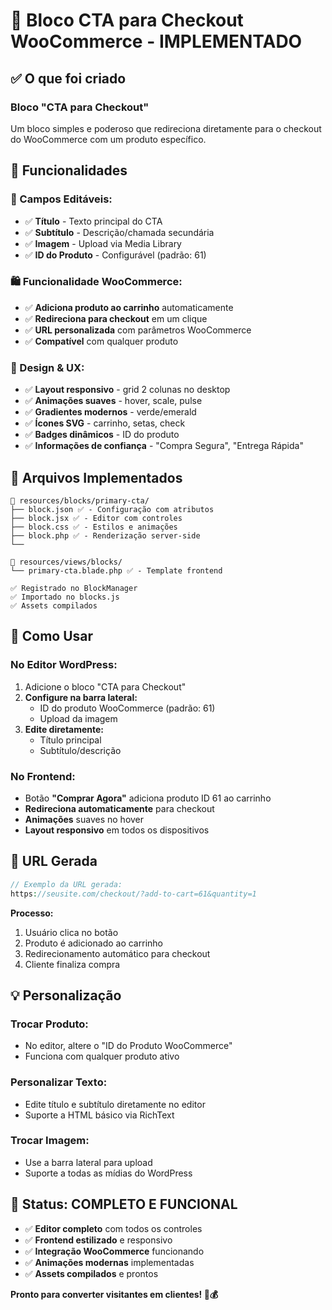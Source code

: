 # 🛒 Bloco CTA para Checkout WooCommerce - IMPLEMENTADO

## ✅ O que foi criado

### **Bloco "CTA para Checkout"**
Um bloco simples e poderoso que redireciona diretamente para o checkout do WooCommerce com um produto específico.

## 🎯 Funcionalidades

### **📝 Campos Editáveis:**
- ✅ **Título** - Texto principal do CTA
- ✅ **Subtítulo** - Descrição/chamada secundária  
- ✅ **Imagem** - Upload via Media Library
- ✅ **ID do Produto** - Configurável (padrão: 61)

### **🛍️ Funcionalidade WooCommerce:**
- ✅ **Adiciona produto ao carrinho** automaticamente
- ✅ **Redireciona para checkout** em um clique
- ✅ **URL personalizada** com parâmetros WooCommerce
- ✅ **Compatível** com qualquer produto

### **🎨 Design & UX:**
- ✅ **Layout responsivo** - grid 2 colunas no desktop
- ✅ **Animações suaves** - hover, scale, pulse
- ✅ **Gradientes modernos** - verde/emerald
- ✅ **Ícones SVG** - carrinho, setas, check
- ✅ **Badges dinâmicos** - ID do produto
- ✅ **Informações de confiança** - "Compra Segura", "Entrega Rápida"

## 📁 Arquivos Implementados

```
📁 resources/blocks/primary-cta/
├── block.json ✅ - Configuração com atributos
├── block.jsx ✅ - Editor com controles
├── block.css ✅ - Estilos e animações
├── block.php ✅ - Renderização server-side
└── 

📁 resources/views/blocks/
└── primary-cta.blade.php ✅ - Template frontend

✅ Registrado no BlockManager
✅ Importado no blocks.js  
✅ Assets compilados
```

## 🔧 Como Usar

### **No Editor WordPress:**
1. Adicione o bloco "CTA para Checkout" 
2. **Configure na barra lateral:**
   - ID do produto WooCommerce (padrão: 61)
   - Upload da imagem
3. **Edite diretamente:**
   - Título principal
   - Subtítulo/descrição

### **No Frontend:**
- Botão **"Comprar Agora"** adiciona produto ID 61 ao carrinho
- **Redireciona automaticamente** para checkout
- **Animações** suaves no hover
- **Layout responsivo** em todos os dispositivos

## 🎪 URL Gerada

```php
// Exemplo da URL gerada:
https://seusite.com/checkout/?add-to-cart=61&quantity=1
```

**Processo:**
1. Usuário clica no botão
2. Produto é adicionado ao carrinho  
3. Redirecionamento automático para checkout
4. Cliente finaliza compra

## 💡 Personalização

### **Trocar Produto:**
- No editor, altere o "ID do Produto WooCommerce"
- Funciona com qualquer produto ativo

### **Personalizar Texto:**
- Edite título e subtítulo diretamente no editor
- Suporte a HTML básico via RichText

### **Trocar Imagem:**
- Use a barra lateral para upload
- Suporte a todas as mídias do WordPress

## 🎉 Status: **COMPLETO E FUNCIONAL**

- ✅ **Editor completo** com todos os controles
- ✅ **Frontend estilizado** e responsivo  
- ✅ **Integração WooCommerce** funcionando
- ✅ **Animações modernas** implementadas
- ✅ **Assets compilados** e prontos

**Pronto para converter visitantes em clientes! 🚀💰**
